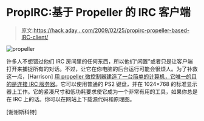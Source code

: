 # PropIRC:基于 Propeller 的 IRC 客户端

> 原文:[https://hack aday . com/2009/02/25/propirc-propeller-based-IRC-client/](https://hackaday.com/2009/02/25/propirc-propeller-based-irc-client/)

![propeller](../Images/a90abcddc673efab2554c7f702ded962.png "propeller")

许多人不想错过他们 IRC 房间里的任何东西，所以他们“闲置”或者只是让客户端打开来捕捉所有的对话。不过，让它在你电脑的后台运行可能会很烦人。为了补救这一点，[Harrison] [用 propeller 微控制器建造了一台简单的计算机，它唯一的目的是连接 IRC 服务器](http://www.parallax.com/tabid/701/Default.aspx)。它可以使用普通的 PS2 键盘，并在 1024×768 的标准显示器上工作。它的紧凑尺寸和低功耗要求使它成为一个非常有用的工具，如果你总是在 IRC 上的话。你可以在网站上下载源代码和原理图。

[谢谢斯科特]
